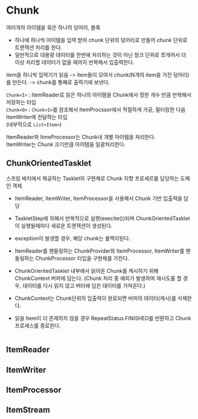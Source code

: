 # Chunk 

여러개의 아이템을 묶은 하나의 덩어리, 블록

- 하나에 하나씩 아이템을 입력 받아 chunk 단위의 덩어리로 만들어 chunk 단위로 트랜잭션 처리를 한다.
- 일반적으로 대용량 데이터를 한번에 처리하는 것이 아닌 청크 단위로 쪼개어서 더 이상 처리할 데이터가 없을 때까지 반복해서 입출력한다.

item을 하니씩 입력기가 읽음 -> item들이 모여서 chunk(N개의 item을 가진 덩어리)를 만든다. -> chunk를 통째로 출력기에 보낸다.

`Chunk<I>` : ItemReader로 읽은 하나의 아이템을 Chunk에서 정한 개수 만큼 반복해서 저장하는 타입  
`Chunk<O>` : `Chunk<I>`를 참조해서 ItemProcssor에서 적절하게 가공, 필터링한 다음 ItemWriter에 전달하는 타입 <br>
 (내부적으로 `List<Item>`)

ItemReader와 ItmeProcessor는 Chunk내 개별 아이템을 처리한다.<br>
ItemWriter는 Chunk 크기만큼 아이템을 일괄처리한다. 


## ChunkOrientedTasklet

스프링 배치에서 제공하는 Tasklet의 구현체로 Chunk 지향 프로세르를 담당하는 도메인 객체
- ItemReader, ItemWriter, ItemProcessor을 사용해서 Chunk 기반 입출력을 담당<br>
- TaskletStep에 의해서 반복적으로 실행(execite())되며 ChunkOrientedTasklet이 실행될때마다 새로운 트랜잭션이 생성된다.
- exception이 발생할 경우, 해당 chunk는 롤백이된다.
- ItemReader를 핸들링하는 ChunkProvider와 ItemProcessor, ItemWriter를 핸들링하는 ChunkProcessor 타입을 구현체를 가진다.

- ChunkOrientedTasklet 내부에서 읽어온 Chunk를 캐시하기 위해 ChunkContext 버퍼에 담는다. (Chunk 처리 중 예외가 발생하여 재시도를 할 경우, 데이터를 다시 읽지 않고 버터에 담은 데이터를 가져온다.)
- ChunkContext는 Chunk단위의 입출력이 완료되면 버퍼의 데이터(캐시)를 삭제한다.
- 읽을 Item이 더 존재하지 않을 경우 RepeatStatus.FINISHED를 반환하고 Chunk 프로세스를 종료한다.

```java

```


## ItemReader 

## ItemWriter

## ItemProcessor

## ItemStream